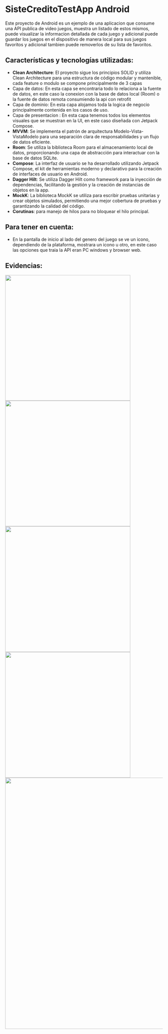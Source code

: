 # SisteCreditoTestApp Android
Este proyecto de Android es un ejemplo de una aplicacion que consume una API publica de video juegos, muestra un listado de estos mismos, puede visualizar la informacion detallada de cada juego y adicional puede guardar los juegos en el dispositivo de manera local para sus juegos favoritos y adicional tambien puede removerlos de su lista  de favoritos.

## Características y tecnologías utilizadas:

- **Clean Architecture**: El proyecto sigue los principios SOLID y utiliza Clean Architecture para una estructura de código modular y mantenible, cada feature o modulo se compone principalmente de 3 capas
- Capa de datos: En esta capa se encontraria todo lo relaciona a la fuente de datos, en este caso la conexion con la base de datos local (Room) o la fuente de datos remota consumiendo la api con retrofit
- Capa de dominio: En esta capa alojamos toda la logica de negocio principalmente contenida en los casos de uso.
- Capa de presentacion : En esta capa tenemos todos los elementos visuales que se muestran en la UI, en este caso diseñada con Jetpack Compose.
- **MVVM**: Se implementa el patrón de arquitectura Modelo-Vista-VistaModelo para una separación clara de responsabilidades y un flujo de datos eficiente.
- **Room**: Se utiliza la biblioteca Room para el almacenamiento local de datos, proporcionando una capa de abstracción para interactuar con la base de datos SQLite.
- **Compose**: La interfaz de usuario se ha desarrollado utilizando Jetpack Compose, el kit de herramientas moderno y declarativo para la creación de interfaces de usuario en Android.
- **Dagger Hilt**: Se utiliza Dagger Hilt como framework para la inyección de dependencias, facilitando la gestión y la creación de instancias de objetos en la app.
- **MockK**: La biblioteca MockK se utiliza para escribir pruebas unitarias y crear objetos simulados, permitiendo una mejor cobertura de pruebas y garantizando la calidad del código.
- **Corutinas**: para manejo de hilos para no bloquear el hilo principal.

## Para tener en cuenta:
- En la pantalla de inicio al lado del genero del juego se ve un icono, dependiendo de la plataforma, mostrara un icono u otro, en este caso las opciones que traia la API eran PC windows y browser web.

## Evidencias:
<img src="https://github.com/cristian2294/SisteCreditoSkillTest/blob/main/IMG1.png" width="400">
<img src="https://github.com/cristian2294/SisteCreditoSkillTest/blob/main/IMG2.png" width="400">
<img src="https://github.com/cristian2294/SisteCreditoSkillTest/blob/main/IMG3.png" width="400">
<img src="https://github.com/cristian2294/SisteCreditoSkillTest/blob/main/IMG4.png" width="400">
<img src="https://github.com/cristian2294/SisteCreditoSkillTest/blob/main/IMG5.png" width="800">